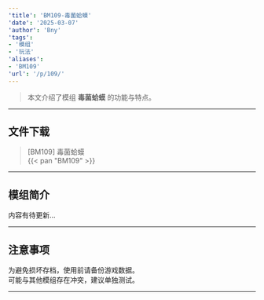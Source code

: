 ```yaml
---
'title': 'BM109-毒菌蛤蟆'
'date': '2025-03-07'
'author': 'Bny'
'tags':
- '模组'
- '玩法'
'aliases':
- 'BM109'
'url': '/p/109/'
---
```


> 本文介绍了模组 **毒菌蛤蟆** 的功能与特点。

---

## 文件下载

> [BM109] 毒菌蛤蟆  
{{< pan "BM109" >}}  

---

## 模组简介

>  
内容有待更新...  

---

## 注意事项

>  
为避免损坏存档，使用前请备份游戏数据。  
可能与其他模组存在冲突，建议单独测试。  

---

